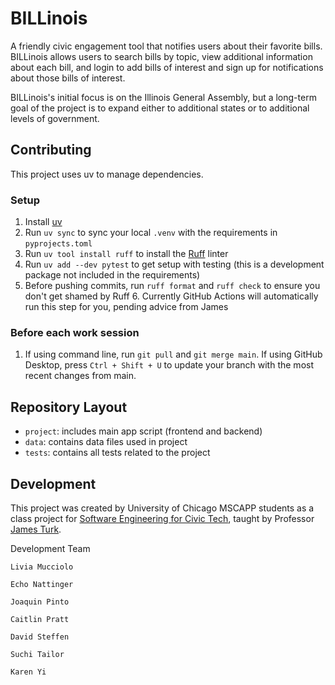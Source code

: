 # BILLinois

A friendly civic engagement tool that notifies users about their favorite bills. BILLinois allows users to search bills by topic, view additional information about each bill, and login to add bills of interest and sign up for notifications about those bills of interest.

BILLinois's initial focus is on the Illinois General Assembly, but a long-term goal of the project is to expand either to additional states or to additional levels of government.


## Contributing

This project uses uv to manage dependencies.

### Setup

1. Install [uv](https://docs.astral.sh/uv/getting-started/installation/)
2. Run `uv sync` to sync your local `.venv` with the requirements in `pyprojects.toml`
3. Run `uv tool install ruff` to install the [Ruff](https://github.com/astral-sh/ruff) linter
4. Run `uv add --dev pytest` to get setup with testing (this is a development package not included in the requirements)
5. Before pushing commits, run `ruff format` and `ruff check` to ensure you don't get shamed by Ruff
    6. Currently GitHub Actions will automatically run this step for you, pending advice from James
  
### Before each work session

1. If using command line, run `git pull` and `git merge main`. If using GitHub Desktop, press `Ctrl + Shift + U` to update your branch with the most recent changes from main.

## Repository Layout

* `project`: includes main app script (frontend and backend)
* `data`: contains data files used in project
* `tests`: contains all tests related to the project


## Development

This project was created by University of Chicago MSCAPP students as a class project for [Software Engineering for Civic Tech](https://capp30320.jpt.sh/), taught by Professor [James Turk](https://www.jpt.sh/).

Development Team

    Livia Mucciolo
    
    Echo Nattinger 
    
    Joaquin Pinto 
    
    Caitlin Pratt 
    
    David Steffen
    
    Suchi Tailor
    
    Karen Yi
